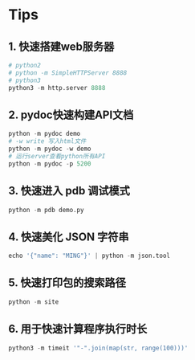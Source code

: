 # Tips

## 1. 快速搭建web服务器

```python
# python2
# python -m SimpleHTTPServer 8888
# python3
python3 -m http.server 8888
```

## 2. pydoc快速构建API文档

```python
python -m pydoc demo
# -w write 写入html文件
python -m pydoc -w demo
# 运行server查看python所有API
python -m pydoc -p 5200

```

## 3. 快速进入 pdb 调试模式

```python
python -m pdb demo.py
```

## 4. 快速美化 JSON 字符串

```python
echo '{"name": "MING"}' | python -m json.tool
```

## 5. 快速打印包的搜索路径

```python
python -m site
```

## 6. 用于快速计算程序执行时长

```python
python3 -m timeit '"-".join(map(str, range(100)))'
```
